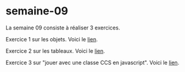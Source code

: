 # semaine-09
La semaine 09 consiste à réaliser 3 exercices.

Exercice 1 sur les objets. Voici le [lien](https://htmlpreview.github.io/?https://github.com/mariemcp/semaine-09/blob/master/exercice1/index1.html).

Exercice 2 sur les tableaux. Voici le [lien](https://htmlpreview.github.io/?https://github.com/mariemcp/semaine-09/blob/master/exercice2/index2.html).

Exercice 3 sur "jouer avec une classe CCS en javascript". Voici le [lien](https://htmlpreview.github.io/?https://github.com/mariemcp/semaine-09/blob/master/exercice3/index3.html).